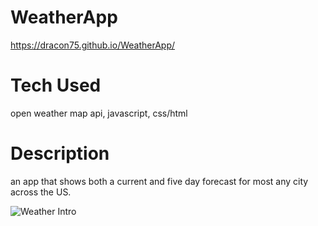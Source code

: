 # WeatherApp
https://dracon75.github.io/WeatherApp/

# Tech Used
open weather map api,
 javascript,
 css/html

# Description
an app that shows both a current and five day forecast for most any city across the US.

![Weather Intro](https://user-images.githubusercontent.com/66702094/111892209-b4d49b80-89cf-11eb-985b-8670bbbf876a.png)

```

